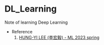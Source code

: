 # DL_Learning
Note of learning Deep Learning

- Reference
    1. [HUNG-YI LEE (李宏毅) - ML 2023 spring](https://speech.ee.ntu.edu.tw/~hylee/ml/2023-spring.php#hw)